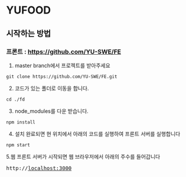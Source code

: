 # YUFOOD

## 시작하는 방법

### 프론트 : <https://github.com/YU-SWE/FE>
1.  master branch에서 프로젝트를 받아주세요
```angular2html
git clone https://github.com/YU-SWE/FE.git
```

2.  코드가 있는 폴더로 이동을 합니다.
```angular2html
cd ./fd
```

3. node_modules를 다운 받습니다.
```angular2html
npm install
```

4. 설치 완료되면 현 위치에서 아래의 코드를 실행하여 프론트 서버를 실행합니다
```angular2html
npm start
```

5.웹 프론트 서버가 시작되면 웹 브라우저에서 아래의 주수를 들어갑니다

[//]: # (```angular2html)

[//]: # (http://localhost:3000)

[//]: # (```)
<pre>
http://<a href="http://localhost:3000" target="_blank">localhost:3000</a>
</pre>